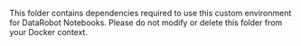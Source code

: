 This folder contains dependencies required to use this custom environment for DataRobot Notebooks. 
Please do not modify or delete this folder from your Docker context.